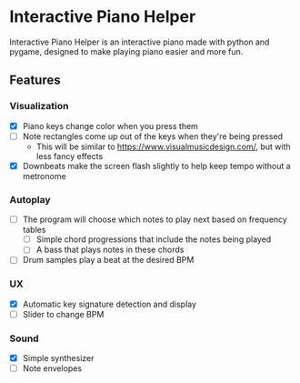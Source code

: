 # Interactive Piano Helper

Interactive Piano Helper is an interactive piano made with python and pygame, designed to make playing piano easier and more fun.

## Features

### Visualization

- [x] Piano keys change color when you press them
- [ ] Note rectangles come up out of the keys when they're being pressed
  - This will be similar to https://www.visualmusicdesign.com/, but with less fancy effects
- [x] Downbeats make the screen flash slightly to help keep tempo without a metronome

### Autoplay

- [ ] The program will choose which notes to play next based on frequency tables
  - [ ] Simple chord progressions that include the notes being played
  - [ ] A bass that plays notes in these chords
- [ ] Drum samples play a beat at the desired BPM

### UX

- [x] Automatic key signature detection and display
- [ ] Slider to change BPM

### Sound

- [x] Simple synthesizer
- [ ] Note envelopes
